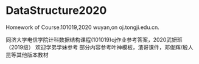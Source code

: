 # DataStructure2020
Homework of Course.101019,2020 wuyan,on oj.tongji.edu.cn.

同济大学电信学院计科数据结构课程(101019)oj作业参考答案，2020武妍班（2019级）
欢迎学弟学妹参考
部分内容参考叶神模板，渣哥课件，邓俊辉/殷人昆等其他版本教材
